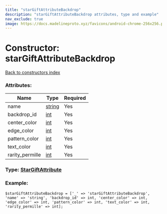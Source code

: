 ```yaml
---
title: "starGiftAttributeBackdrop"
description: "starGiftAttributeBackdrop attributes, type and example"
nav_exclude: true
image: https://docs.madelineproto.xyz/favicons/android-chrome-256x256.png
---
```

# Constructor: starGiftAttributeBackdrop  
[Back to constructors index](/API_docs/constructors/index.html)



### Attributes:

| Name     |    Type       | Required |
|----------|---------------|----------|
|name|[string](/API_docs/types/string.html) | Yes|
|backdrop\_id|[int](/API_docs/types/int.html) | Yes|
|center\_color|[int](/API_docs/types/int.html) | Yes|
|edge\_color|[int](/API_docs/types/int.html) | Yes|
|pattern\_color|[int](/API_docs/types/int.html) | Yes|
|text\_color|[int](/API_docs/types/int.html) | Yes|
|rarity\_permille|[int](/API_docs/types/int.html) | Yes|



### Type: [StarGiftAttribute](/API_docs/types/StarGiftAttribute.html)


### Example:

```
$starGiftAttributeBackdrop = ['_' => 'starGiftAttributeBackdrop', 'name' => 'string', 'backdrop_id' => int, 'center_color' => int, 'edge_color' => int, 'pattern_color' => int, 'text_color' => int, 'rarity_permille' => int];
```  
